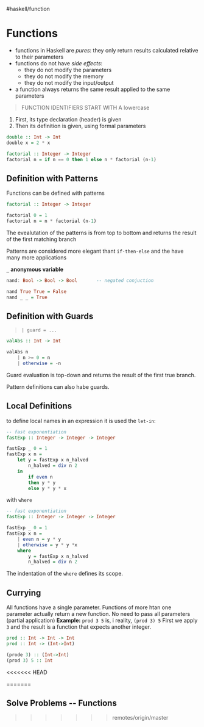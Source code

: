 #haskell/function 


# Functions

- functions in Haskell are *pures*: they only return results calculated relative to their parameters
- functions do not have *side effects*:
	- they do not modify the parameters
	- they do not modify the memory 
	- they do not modify the input/output
- a function always returns the same result applied to the same parameters

>	FUNCTION IDENTIFIERS START WITH A lowercase

1. First, its type declaration (header) is given
2. Then its definition is given, using formal parameters

```haskell
double :: Int -> Int
double x = 2 * x

factorial :: Integer -> Integer
factorial n = if n == 0 then 1 else n * factorial (n-1)
```

## Definition with Patterns
Functions can be defined with patterns
```haskell
factorial :: Integer -> Integer

factorial 0 = 1
factorial n = n * factorial (n-1)
```
The evealutation of the patterns is from top to bottom and returns the result of the first matching branch

Patterns are considered more elegant thant `if-then-else` and the have many more applications

`_` **anonymous variable**
```haskell
nand: Bool -> Bool -> Bool       -- negated conjuction

nand True True = False
nand _ _ = True
```

## Definition with Guards

> `| guard = ...`

```haskell
valAbs :: Int -> Int

valAbs n
	| n >= 0 = n
	| otherwise = -n
```
Guard evaluation is top-down and returns the result of the first true branch.

Pattern definitions can also habe guards.

## Local Definitions
to define local names in an expression it is used the `let-in`:
```haskell
-- fast exponentiation
fastExp :: Integer -> Integer -> Integer

fastExp _ 0 = 1
fastExp x n = 
	let y = fastExp x n_halved
		n_halved = div n 2
	in
		if even n
		then y * y
		else y * y * x
```

with `where`
```haskell
-- fast exponentiation
fastExp :: Integer -> Integer -> Integer

fastExp _ 0 = 1
fastExp x n = 
	| even n = y * y
	| otherwise = y * y *x
	where
		y = fastExp x n_halved
		n_halved = div n 2
```

The indentation of the `where` defines its scope.

## Currying
All functions have a single parameter.
Functions of more htan one parameter actually return a new function.
No need to pass all parameters (partial application)
**Example:**
`prod 3 5` is, i reality, `(prod 3) 5` First we apply `3` and the result is a function that expects another integer.

```haskell
prod :: Int -> Int -> Int
prod :: Int -> (Int->Int)

(prode 3) :: (Int->Int)
(prod 3) 5 :: Int
```


<<<<<<< HEAD

=======
## Solve Problems -- Functions
>>>>>>> remotes/origin/master








